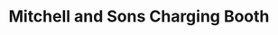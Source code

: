 ---
title: "Mitchell and Sons Charging Booth"
url: /monrovia/mitchell-and-sons-charging-booth/
shop: Elektronik
---